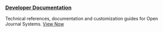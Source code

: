 
### <span class="fas fa-code"></span> [Developer Documentation](/developer)

Technical references, documentation and customization guides for Open Journal Systems. [View Now](/developer)
